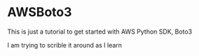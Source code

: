 # AWSBoto3

This is just a tutorial to get started with AWS Python SDK, Boto3

I am trying to scrible it around as I learn 

